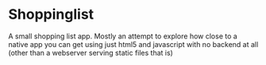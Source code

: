 # Shoppinglist

A small shopping list app. Mostly an attempt to explore how close to a native app you can get using just html5 and javascript with no backend at all (other than a webserver serving static files that is)
